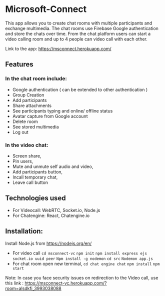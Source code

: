 # Microsoft-Connect
This app allows you to create chat rooms with multiple participants and exchange multimedia. The chat rooms use Firebase Google authentication and store the chats over time. 
From the chat platform users can start a video calling room and up to 4 people can video call with each other.

Link to the app: https://msconnect.herokuapp.com/

## Features

### In the chat room include:
* Google authentication ( can be extended to other authentication )
* Group Creation
* Add participants
* Share attachments
* See participants typing and online/ offline status
* Avatar capture from Google account
* Delete room
* See stored multimedia
* Log out

### In the video chat:
* Screen share, 
* Pin users,
* Mute and unmute self audio and video,
* Add participants button,
* Incall temporary chat,
* Leave call button

## Technologies used
* For Videocall: WebRTC, Socket.io, Node.js
* For Chatengine: React, Chatengine.io

## Installation:
Install Node.js from https://nodejs.org/en/
* For video call
``cd msconnect-vc``
``npm init``
``npm install express ejs socket.io uuid peer``
``Npm install -g nodemon``
``cd src``
``Nodemon app.js``
* For chat room open new terminal,
``cd chat engine chat``
``npm install``
``npm start``

Note: In case you face security issues on redirection to the Video call, use this link : https://msconnect-vc.herokuapp.com/?room=alsdkfj_3993038088


